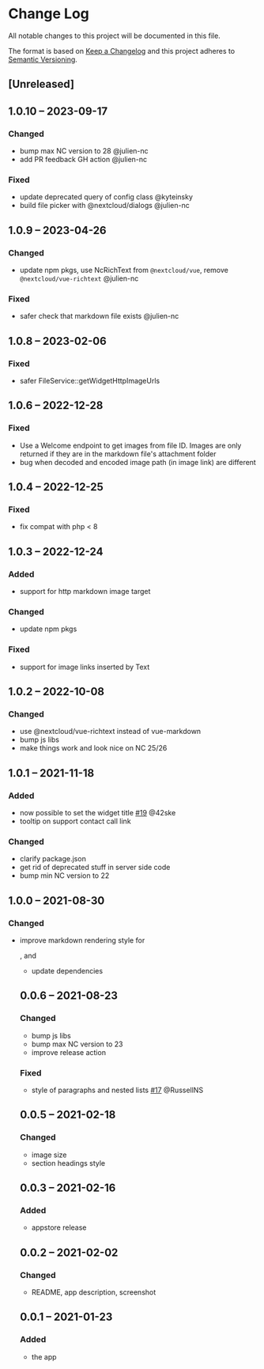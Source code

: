# Change Log
All notable changes to this project will be documented in this file.

The format is based on [Keep a Changelog](http://keepachangelog.com/)
and this project adheres to [Semantic Versioning](http://semver.org/).

## [Unreleased]

## 1.0.10 – 2023-09-17
### Changed
- bump max NC version to 28 @julien-nc
- add PR feedback GH action @julien-nc

### Fixed
- update deprecated query of config class @kyteinsky
- build file picker with @nextcloud/dialogs @julien-nc

## 1.0.9 – 2023-04-26
### Changed
- update npm pkgs, use NcRichText from `@nextcloud/vue`, remove `@nextcloud/vue-richtext` @julien-nc

### Fixed
- safer check that markdown file exists @julien-nc

## 1.0.8 – 2023-02-06
### Fixed
- safer FileService::getWidgetHttpImageUrls

## 1.0.6 – 2022-12-28
### Fixed
- Use a Welcome endpoint to get images from file ID. Images are only returned if they are in the markdown file's attachment folder
- bug when decoded and encoded image path (in image link) are different

## 1.0.4 – 2022-12-25
### Fixed
- fix compat with php < 8

## 1.0.3 – 2022-12-24
### Added
- support for http markdown image target

### Changed
- update npm pkgs

### Fixed
- support for image links inserted by Text

## 1.0.2 – 2022-10-08
### Changed
- use @nextcloud/vue-richtext instead of vue-markdown
- bump js libs
- make things work and look nice on NC 25/26

## 1.0.1 – 2021-11-18
### Added
- now possible to set the widget title
  [#19](https://github.com/julien-nc/welcome/issues/19) @42ske
- tooltip on support contact call link

### Changed
- clarify package.json
- get rid of deprecated stuff in server side code
- bump min NC version to 22

## 1.0.0 – 2021-08-30
### Changed
- improve markdown rendering style for <p>, <a> and <ul>
- update dependencies

## 0.0.6 – 2021-08-23
### Changed
- bump js libs
- bump max NC version to 23
- improve release action

### Fixed
- style of paragraphs and nested lists
[#17](https://github.com/julien-nc/welcome/issues/17) @RussellNS

## 0.0.5 – 2021-02-18
### Changed
- image size
- section headings style

## 0.0.3 – 2021-02-16
### Added
- appstore release

## 0.0.2 – 2021-02-02
### Changed
- README, app description, screenshot

## 0.0.1 – 2021-01-23
### Added
* the app
